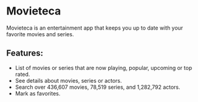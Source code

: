 # Movieteca
Movieteca is an entertainment app that keeps you up to date with your favorite movies and series.

## Features:
- List of movies or series that are now playing, popular, upcoming or top rated.
- See details about movies, series or actors.
- Search over 436,607 movies, 78,519 series, and 1,282,792 actors.
- Mark as favorites.
